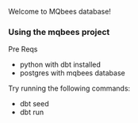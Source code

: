 Welcome to MQbees database!

### Using the mqbees project
 Pre Reqs
 - python with dbt installed 
 - postgres with mqbees database


Try running the following commands:
- dbt seed
- dbt run




